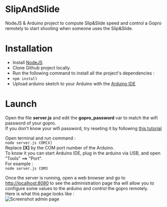 # SlipAndSlide
NodeJS &amp; Arduino project to compute Slip&amp;Slide speed and control a Gopro remotely to start shooting when someone uses the Slip&amp;Slide.

# Installation
* Install [NodeJS](https://nodejs.org/)
* Clone Github project locally.
* Run the following command to install all the project's dependencies :
 * ```npm install```
* Upload arduino sketch to your Arduino with the [Arduino IDE](https://www.arduino.cc/en/Main/Software)

# Launch
Open the file **server.js** and edit the **gopro_password** var to match the wifi password of your gopro.<br />
If you don't know your wifi password, try reseting it by following [this tutorial](http://trendblog.net/reset-your-gopro-wifi-password-in-less-than-2-minutes/)


Open terminal and run command :<br />
```node server.js COM[X]```<br />
Replace **[X]** by the COM port number of the Arduino.<br />
To know it you can start Arduino IDE, plug in the arduino via USB, and open "Tools" ==> "Port".<br />
For example :<br />
```node server.js COM3```

Once the server is running, open a web browser and go to [http://localhost:8080](http://localhost:8080) to see the administration page tha will allow you to configure some values to the arduino and control the gopro remotely.<br />
Here is what this page looks like :<br />
![Screenshot admin page](/img/screen.png?raw=true "Optional Title")
